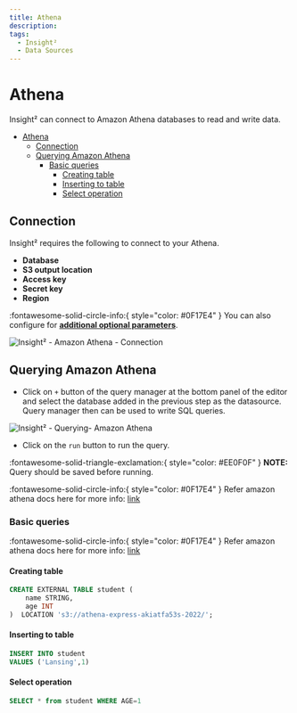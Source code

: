 ```yaml
---
title: Athena
description: 
tags:
  - Insight²
  - Data Sources
---
```


# Athena

Insight² can connect to Amazon Athena databases to read and write data.

- [Athena](#athena)
	- [Connection](#connection)
	- [Querying Amazon Athena](#querying-amazon-athena)
		- [Basic queries](#basic-queries)
			- [Creating table](#creating-table)
			- [Inserting to table](#inserting-to-table)
			- [Select operation](#select-operation)

## Connection

Insight² requires the following to connect to your Athena.

- **Database**
- **S3 output location**
- **Access key**
- **Secret key**
- **Region**

:fontawesome-solid-circle-info:{ style="color: #0F17E4" }
You can also configure for **[additional optional parameters](https://github.com/ghdna/athena-express)**.



![Insight² - Amazon Athena - Connection](/_images/insight2/datasource-reference/athena/athena-connection.png)



## Querying Amazon Athena

- Click on `+` button of the query manager at the bottom panel of the editor and select the database added in the previous step as the datasource. Query manager then can be used to write SQL queries.



![Insight² - Querying- Amazon Athena](/_images/insight2/datasource-reference/athena/athena-query.png)



- Click on the `run` button to run the query.


:fontawesome-solid-triangle-exclamation:{ style="color: #EE0F0F" }
**NOTE:** Query should be saved before running.

:fontawesome-solid-circle-info:{ style="color: #0F17E4" }
Refer amazon athena docs here for more info: [link](https://docs.aws.amazon.com/athena/latest/ug/what-is.html)


### Basic queries

:fontawesome-solid-circle-info:{ style="color: #0F17E4" }
Refer amazon athena docs here for more info: [link](https://docs.aws.amazon.com/athena/latest/ug/what-is.html)


#### Creating table


```sql
CREATE EXTERNAL TABLE student (
    name STRING,
    age INT
)  LOCATION 's3://athena-express-akiatfa53s-2022/';
```

#### Inserting to table

```sql
INSERT INTO student
VALUES ('Lansing',1)
```

#### Select operation

```sql
SELECT * from student WHERE AGE=1
```


